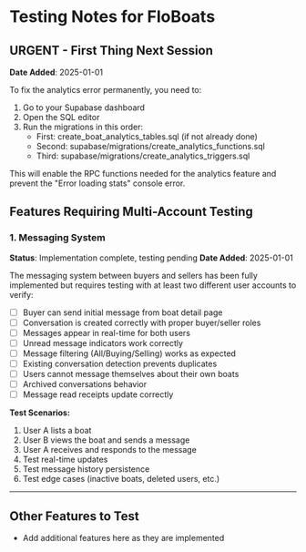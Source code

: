# Testing Notes for FloBoats

## URGENT - First Thing Next Session

**Date Added**: 2025-01-01

To fix the analytics error permanently, you need to:
1. Go to your Supabase dashboard
2. Open the SQL editor
3. Run the migrations in this order:
   - First: create_boat_analytics_tables.sql (if not already done)
   - Second: supabase/migrations/create_analytics_functions.sql
   - Third: supabase/migrations/create_analytics_triggers.sql

This will enable the RPC functions needed for the analytics feature and prevent the "Error loading stats" console error.

## Features Requiring Multi-Account Testing

### 1. Messaging System
**Status**: Implementation complete, testing pending
**Date Added**: 2025-01-01

The messaging system between buyers and sellers has been fully implemented but requires testing with at least two different user accounts to verify:

- [ ] Buyer can send initial message from boat detail page
- [ ] Conversation is created correctly with proper buyer/seller roles
- [ ] Messages appear in real-time for both users
- [ ] Unread message indicators work correctly
- [ ] Message filtering (All/Buying/Selling) works as expected
- [ ] Existing conversation detection prevents duplicates
- [ ] Users cannot message themselves about their own boats
- [ ] Archived conversations behavior
- [ ] Message read receipts update correctly

**Test Scenarios:**
1. User A lists a boat
2. User B views the boat and sends a message
3. User A receives and responds to the message
4. Test real-time updates
5. Test message history persistence
6. Test edge cases (inactive boats, deleted users, etc.)

---

## Other Features to Test

- Add additional features here as they are implemented